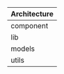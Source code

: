 | Architecture |
| ------------ |
| component    |
| lib          |
| models       |
| utils        |
